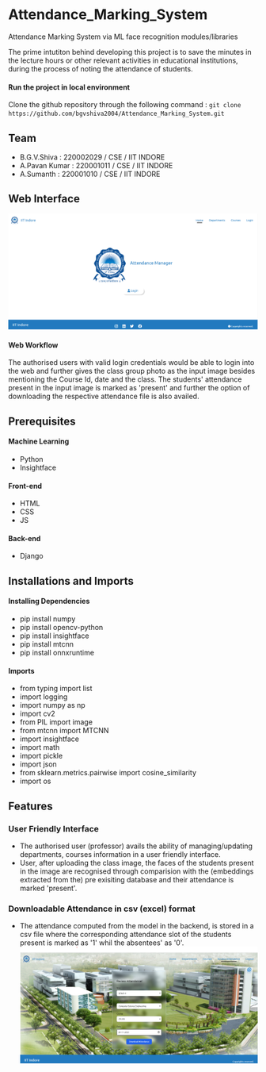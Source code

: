 # Attendance_Marking_System
Attendance Marking System via ML face recognition modules/libraries

The prime intutiton behind developing this project is to save the minutes in the lecture hours or other relevant activities in educational institutions, during the process of noting the attendance of students.

#### Run the project in local environment 
Clone the github repository through the following command : ``` git clone https://github.com/bgvshiva2004/Attendance_Marking_System.git ```

## Team 
* B.G.V.Shiva   : 220002029 / CSE / IIT INDORE
* A.Pavan Kumar : 220001011 / CSE / IIT INDORE
* A.Sumanth     : 220001010 / CSE / IIT INDORE

## Web Interface
![Landing_Page](./Landing_Page.png)

#### Web Workflow
The authorised users with valid login credentials would be able to login into the web and further gives the class group photo as the input image besides mentioning the Course Id, date and the class.
The students' attendance present in the input image is marked as 'present' and further the option of downloading the respective attendance file is also availed.  
  
## Prerequisites
#### Machine Learning
* Python
* Insightface
#### Front-end
* HTML
* CSS
* JS
#### Back-end
* Django

## Installations and Imports 
#### Installing Dependencies
* pip install numpy
* pip install opencv-python
* pip install insightface
* pip install mtcnn
* pip install onnxruntime
#### Imports
* from typing import list
* import logging
* import numpy as np
* import cv2
* from PIL import image
* from mtcnn import MTCNN
* import insightface
* import math
* import pickle
* import json
* from sklearn.metrics.pairwise import cosine_similarity
* import os

## Features
### User Friendly Interface
* The authorised user (professor) avails the ability of managing/updating departments, courses information in a user friendly interface.
* User, after uploading the class image, the faces of the students present in the image are recognised through comparision with the (embeddings extracted from the) pre exisiting database and their attendance is marked 'present'.
### Downloadable Attendance in csv (excel) format
* The attendance computed from the model in the backend, is stored in a csv file where the corresponding attendance slot of the students present is marked as '1' whil the absentees' as '0'.
![Download_Page](./Download_Page.png)



